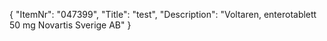 {
  "ItemNr": "047399",
  "Title": "test",
  "Description": "Voltaren, enterotablett 50 mg Novartis Sverige AB"
}